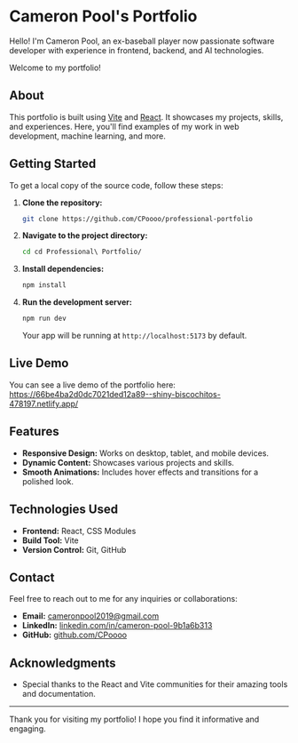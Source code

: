 # Cameron Pool's Portfolio

Hello! I'm Cameron Pool, an ex-baseball player now passionate software developer with experience in frontend, backend, and AI technologies. 

Welcome to my portfolio!

## About

This portfolio is built using [Vite](https://vitejs.dev/) and [React](https://reactjs.org/). It showcases my projects, skills, and experiences. Here, you'll find examples of my work in web development, machine learning, and more.

## Getting Started

To get a local copy of the source code, follow these steps:

1. **Clone the repository:**
   ```bash
   git clone https://github.com/CPoooo/professional-portfolio
   ```

2. **Navigate to the project directory:**
   ```bash
   cd cd Professional\ Portfolio/
   ```

3. **Install dependencies:**
   ```bash
   npm install
   ```

4. **Run the development server:**
   ```bash
   npm run dev
   ```

   Your app will be running at `http://localhost:5173` by default.

## Live Demo

You can see a live demo of the portfolio here:
https://66be4ba2d0dc7021ded12a89--shiny-biscochitos-478197.netlify.app/

## Features

- **Responsive Design:** Works on desktop, tablet, and mobile devices.
- **Dynamic Content:** Showcases various projects and skills.
- **Smooth Animations:** Includes hover effects and transitions for a polished look.

## Technologies Used

- **Frontend:** React, CSS Modules
- **Build Tool:** Vite
- **Version Control:** Git, GitHub

## Contact

Feel free to reach out to me for any inquiries or collaborations:

- **Email:** [cameronpool2019@gmail.com](mailto:cameronpool2019@gmail.com)
- **LinkedIn:** [linkedin.com/in/cameron-pool-9b1a6b313](https://linkedin.com/in/cameron-pool-9b1a6b313)
- **GitHub:** [github.com/CPoooo](https://github.com/CPoooo)

## Acknowledgments

- Special thanks to the React and Vite communities for their amazing tools and documentation.

---

Thank you for visiting my portfolio! I hope you find it informative and engaging.
